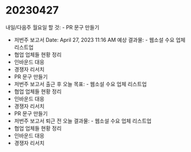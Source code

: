 # 20230427

내일/다음주 월요일 할 것: - PR 문구 만들기
- 저번주 보고서
Date: April 27, 2023 11:16 AM
예상 결과물: - 웹소설 수요 업체 리스트업
- 협업 업체들 현황 정리
- 인바운드 대응
- 경쟁자 리서치
- PR 문구 만들기
- 저번주 보고서
출근 후 오늘 목표: - 웹소설 수요 업체 리스트업
- 협업 업체들 현황 정리
- 인바운드 대응
- 경쟁자 리서치
- PR 문구 만들기
- 저번주 보고서
퇴근 전 오늘 결과물: - 웹소설 수요 업체 리스트업
- 협업 업체들 현황 정리
- 인바운드 대응
- 경쟁자 리서치